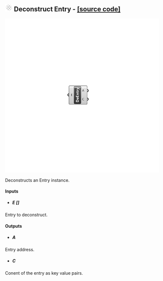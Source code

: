 ## ![](../../images/icons/Deconstruct_Entry.png) Deconstruct Entry - [[source code]](https://github.com/Eddy3D-Dev/Eddy3D/tree/dev/Deconstruct%20Entry.cs)

![](../../images/components/Deconstruct_Entry.png)

Deconstructs an Entry instance.

#### Inputs
* ##### E []
Entry to deconstruct.

#### Outputs
* ##### A
Entry address.
* ##### C
Conent of the entry as key value pairs.